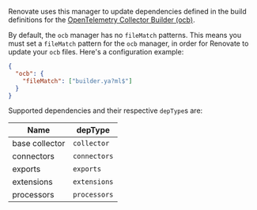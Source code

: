 Renovate uses this manager to update dependencies defined in the build definitions for the [OpenTelemetry Collector Builder (ocb)](https://github.com/open-telemetry/opentelemetry-collector/tree/main/cmd/builder).

By default, the `ocb` manager has no `fileMatch` patterns.
This means you must set a `fileMatch` pattern for the `ocb` manager, in order for Renovate to update your `ocb` files.
Here's a configuration example:

```json title="If your builder files are named like foo-builder.yml or builder.yaml"
{
  "ocb": {
    "fileMatch": ["builder.ya?ml$"]
  }
}
```

Supported dependencies and their respective `depType`s are:

| Name           | depType      |
| -------------- | ------------ |
| base collector | `collector`  |
| connectors     | `connectors` |
| exports        | `exports`    |
| extensions     | `extensions` |
| processors     | `processors` |
